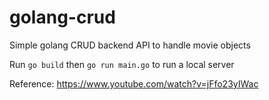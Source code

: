 # golang-crud

Simple golang CRUD backend API to handle movie objects

Run `go build` then `go run main.go` to run a local server

Reference: https://www.youtube.com/watch?v=jFfo23yIWac

